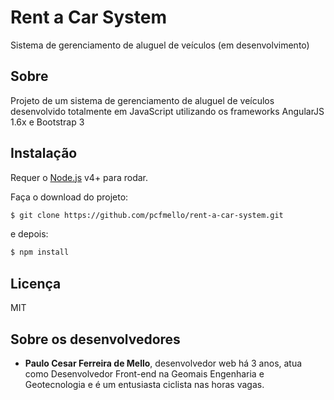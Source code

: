 # Rent a Car System
Sistema de gerenciamento de aluguel de veículos (em desenvolvimento)

## Sobre
Projeto de um sistema de gerenciamento de aluguel de veículos desenvolvido totalmente em JavaScript utilizando os frameworks AngularJS 1.6x e Bootstrap 3

## Instalação
Requer o [Node.js](https://nodejs.org/) v4+ para rodar.  

Faça o download do projeto:
```sh
$ git clone https://github.com/pcfmello/rent-a-car-system.git
```
e depois:
```sh
$ npm install
```

## Licença  
MIT

## Sobre os desenvolvedores
- __Paulo Cesar Ferreira de Mello__, desenvolvedor web há 3 anos, atua como Desenvolvedor Front-end na Geomais Engenharia e Geotecnologia e é um entusiasta ciclista nas horas vagas.
